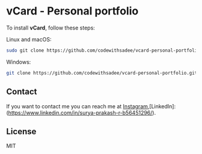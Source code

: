 # vCard - Personal portfolio



To install **vCard**, follow these steps:

Linux and macOS:

```bash
sudo git clone https://github.com/codewithsadee/vcard-personal-portfolio.git
```

Windows:

```bash
git clone https://github.com/codewithsadee/vcard-personal-portfolio.git
```

## Contact

If you want to contact me you can reach me at [Instagram](@rs_surya_kkl),[LinkedIn]:(https://www.linkedin.com/in/surya-prakash-r-b56451296/).

## License

MIT
